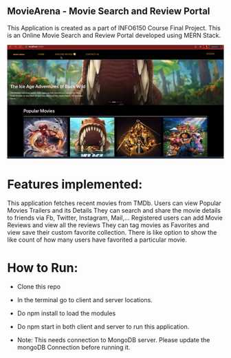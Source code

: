 ## MovieArena - Movie Search and Review Portal

This Application is created as a part of INFO6150 Course Final Project.
This is an Online Movie Search and Review Portal developed using MERN Stack.

![Movie Arena Application Demo](demo/projectDemo.gif)

# Features implemented:
This application fetches recent movies from TMDb. Users can view Popular Movies Trailers and its Details
They can search and share the movie details to friends via Fb, Twitter, Instagram, Mail,…
Registered users can add Movie Reviews and view all the reviews
They can tag movies as Favorites and view save their custom favorite collection.
There is like option to show the like count of how many users have favorited a particular movie.


# How to Run:
- Clone this repo
- In the terminal go to client and server locations.
- Do npm install to load the modules
- Do npm start in both client and server to run this application.

- Note: This needs connection to MongoDB server. Please update the mongoDB Connection before running it.
